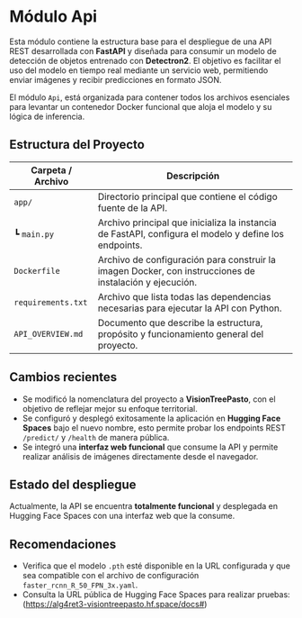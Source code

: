 # Módulo Api

Esta módulo contiene la estructura base para el despliegue de una API REST desarrollada con **FastAPI** y diseñada para consumir un modelo de detección de objetos entrenado con **Detectron2**. El objetivo es facilitar el uso del modelo en tiempo real mediante un servicio web, permitiendo enviar imágenes y recibir predicciones en formato JSON.

El módulo `Api`, está organizada para contener todos los archivos esenciales para levantar un contenedor Docker funcional que aloja el modelo y su lógica de inferencia.

## Estructura del Proyecto

| Carpeta / Archivo     | Descripción                                                                                          |
|----------------------|------------------------------------------------------------------------------------------------------|
| `app/`               | Directorio principal que contiene el código fuente de la API.                                        |
| ┗ `main.py`          | Archivo principal que inicializa la instancia de FastAPI, configura el modelo y define los endpoints.|
| `Dockerfile`         | Archivo de configuración para construir la imagen Docker, con instrucciones de instalación y ejecución.|
| `requirements.txt`   | Archivo que lista todas las dependencias necesarias para ejecutar la API con Python.                 |
| `API_OVERVIEW.md`    | Documento que describe la estructura, propósito y funcionamiento general del proyecto.               |


## Cambios recientes

- Se modificó la nomenclatura del proyecto a **VisionTreePasto**, con el objetivo de reflejar mejor su enfoque territorial.
- Se configuró y desplegó exitosamente la aplicación en **Hugging Face Spaces** bajo el nuevo nombre, esto permite probar los endpoints REST `/predict/` y `/health` de manera pública.
- Se integró una **interfaz web funcional** que consume la API y permite realizar análisis de imágenes directamente desde el navegador.

## Estado del despliegue

Actualmente, la API se encuentra **totalmente funcional** y desplegada en Hugging Face Spaces con una interfaz web que la consume.

## Recomendaciones

- Verifica que el modelo `.pth` esté disponible en la URL configurada y que sea compatible con el archivo de configuración `faster_rcnn_R_50_FPN_3x.yaml`.
- Consulta la URL pública de Hugging Face Spaces para realizar pruebas: (https://alg4ret3-visiontreepasto.hf.space/docs#)


